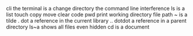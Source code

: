 cli the terminal is a change directory the command line interference
ls is a list
touch
copy
move
clear
code
pwd print working directory
file path
~ is a tilde
. dot a reference in the current library
.. dotdot a reference in a parent directory
ls~a shows all files even hidden
cd is a document
